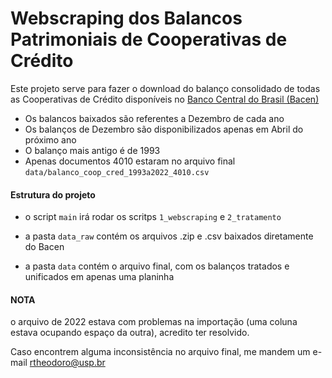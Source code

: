 # Webscraping dos Balancos Patrimoniais de Cooperativas de Crédito


Este projeto serve para fazer o download do balanço consolidado de todas as Cooperativas de Crédito disponíveis no [Banco Central do Brasil (Bacen)](https://www.bcb.gov.br/acessoinformacao/legado?url=https:%2F%2Fwww4.bcb.gov.br%2Ffis%2Fcosif%2Fbalancetes.asp)

- Os balancos baixados são referentes a Dezembro de cada ano
- Os balanços de Dezembro são disponibilizados apenas em Abril do próximo ano
- O balanço mais antigo é de 1993
- Apenas documentos 4010 estaram no arquivo final `data/balanco_coop_cred_1993a2022_4010.csv`

#### Estrutura do projeto

- o script `main` irá rodar os scritps `1_webscraping` e `2_tratamento`

- a pasta `data_raw` contém os arquivos .zip e .csv baixados diretamente do Bacen

- a pasta `data` contém o arquivo final, com os balanços tratados e unificados em apenas uma planinha


#### NOTA

o arquivo de 2022 estava com problemas na importação (uma coluna estava ocupando espaço da outra), acredito ter resolvido.

Caso encontrem alguma inconsistência no arquivo final, me mandem um e-mail rtheodoro@usp.br